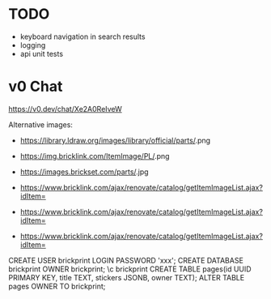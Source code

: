 # TODO

- keyboard navigation in search results
- logging
- api unit tests

# v0 Chat

https://v0.dev/chat/Xe2A0ReIveW


Alternative images:
- https://library.ldraw.org/images/library/official/parts/<design-id>.png
- https://img.bricklink.com/ItemImage/PL/<design-id>.png
- https://images.brickset.com/parts/<instruction-part-id>.jpg

- https://www.bricklink.com/ajax/renovate/catalog/getItemImageList.ajax?idItem=<id>
- https://www.bricklink.com/ajax/renovate/catalog/getItemImageList.ajax?idItem=<id>
- https://www.bricklink.com/ajax/renovate/catalog/getItemImageList.ajax?idItem=<id>

CREATE USER brickprint LOGIN PASSWORD 'xxx';
CREATE DATABASE brickprint OWNER brickprint;
\c brickprint
CREATE TABLE pages(id UUID PRIMARY KEY, title TEXT, stickers JSONB, owner TEXT);
ALTER TABLE pages OWNER TO brickprint;
